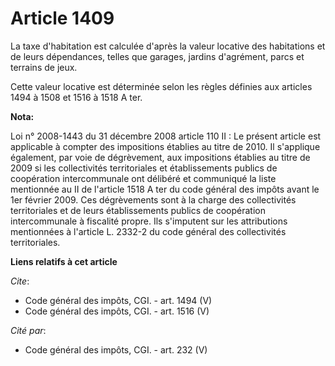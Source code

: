 # Article 1409

La taxe d'habitation est calculée d'après la valeur locative des habitations et de leurs dépendances, telles que garages,
jardins d'agrément, parcs et terrains de jeux. 

Cette valeur locative est déterminée selon les règles définies aux articles 1494 à 1508 et 1516 à 1518 A ter.

**Nota:**

Loi n° 2008-1443 du 31 décembre 2008 article 110 II : Le présent article est applicable à compter des impositions établies au
titre de 2010. Il s'applique également, par voie de dégrèvement, aux impositions établies au titre de 2009 si les
collectivités territoriales et établissements publics de coopération intercommunale ont délibéré et communiqué la liste
mentionnée au II de l'article 1518 A ter du code général des impôts avant le 1er février 2009. Ces dégrèvements sont à la
charge des collectivités territoriales et de leurs établissements publics de coopération intercommunale à fiscalité propre.
Ils s'imputent sur les attributions mentionnées à l'article L. 2332-2 du code général des collectivités territoriales.

**Liens relatifs à cet article**

_Cite_:

  - Code général des impôts, CGI. - art. 1494 (V)
  - Code général des impôts, CGI. - art. 1516 (V)

_Cité par_:

  - Code général des impôts, CGI. - art. 232 (V)
